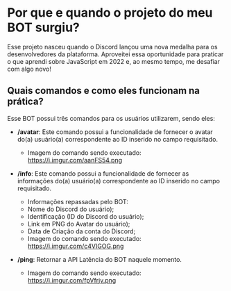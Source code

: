 # Por que e quando o projeto do meu BOT surgiu?
Esse projeto nasceu quando o Discord lançou uma nova medalha para os desenvolvedores da plataforma. 
Aproveitei essa oportunidade para praticar o que aprendi sobre JavaScript em 2022 e, ao mesmo tempo, me desafiar com algo novo!
## Quais comandos e como eles funcionam na prática?
Esse BOT possui três comandos para os usuários utilizarem, sendo eles:
- **/avatar**: Este comando possui a funcionalidade de fornecer o avatar do(a) usuário(a) correspondente ao ID inserido no campo requisitado. 
  - Imagem do comando sendo executado: https://i.imgur.com/aanFS54.png

- **/info**: Este comando possui a funcionalidade de fornecer as informações do(a) usuário(a) correspondente ao ID inserido no campo requisitado. 
  - Informações repassadas pelo BOT:
  - Nome do Discord do usuário);
  - Identificação (ID do Discord do usuário);
  - Link em PNG do Avatar do usuário);
  - Data de Criação da conta do Discord;
  - Imagem do comando sendo executado: https://i.imgur.com/c4VIGOG.png

 - **/ping**: Retornar a API Latência do BOT naquele momento. 
   - Imagem do comando sendo executado: https://i.imgur.com/fpVfrjv.png
